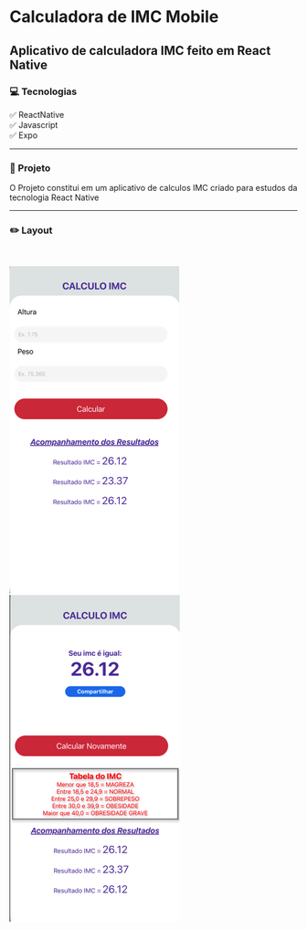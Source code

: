 # Calculadora de IMC Mobile

## Aplicativo de calculadora IMC feito em React Native

### 💻 Tecnologias

:white_check_mark: ReactNative</br>
:white_check_mark: Javascript</br>
:white_check_mark: Expo</br>

---

### 🚀 Projeto

O Projeto constitui em um aplicativo de calculos IMC criado para estudos da tecnologia React Native

---

### ✏️ Layout

</br>

![alt](/assets/Screen1.png)
![alt](/assets/Screen2.png)
